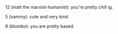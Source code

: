 12 (matt the marxist-humanist): you're pretty chill ig.

5 (sammy): cute and very kind.

6 (blumbo): you are pretty based.
